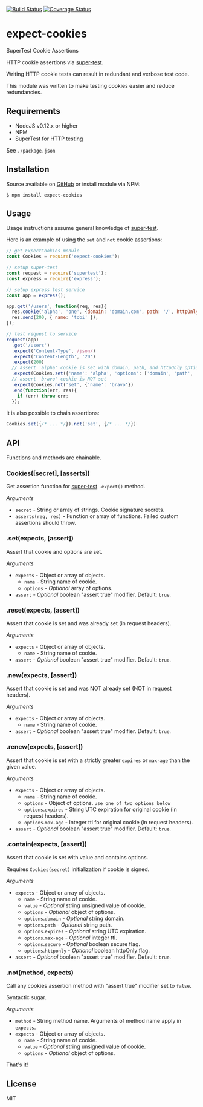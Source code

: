 [![Build Status](https://travis-ci.org/gregl83/expect-cookies.svg?branch=master)](https://travis-ci.org/gregl83/expect-cookies)
[![Coverage Status](https://coveralls.io/repos/gregl83/expect-cookies/badge.svg?branch=master&service=github)](https://coveralls.io/github/gregl83/expect-cookies?branch=master)
# expect-cookies

SuperTest Cookie Assertions

HTTP cookie assertions via [super-test](https://github.com/visionmedia/supertest).

Writing HTTP cookie tests can result in redundant and verbose test code.

This module was written to make testing cookies easier and reduce redundancies.

## Requirements

- NodeJS v0.12.x or higher
- NPM
- SuperTest for HTTP testing

See `./package.json`

## Installation

Source available on [GitHub](https://github.com/gregl83/expect-cookies) or install module via NPM:

    $ npm install expect-cookies

## Usage

Usage instructions assume general knowledge of [super-test](https://github.com/visionmedia/supertest).

Here is an example of using the `set` and `not` cookie assertions:

```js
// get ExpectCookies module
const Cookies = require('expect-cookies');

// setup super-test
const request = require('supertest');
const express = require('express');

// setup express test service
const app = express();

app.get('/users', function(req, res){
  res.cookie('alpha', 'one', {domain: 'domain.com', path: '/', httpOnly: true});
  res.send(200, { name: 'tobi' });
});

// test request to service
request(app)
  .get('/users')
  .expect('Content-Type', /json/)
  .expect('Content-Length', '20')
  .expect(200)
  // assert 'alpha' cookie is set with domain, path, and httpOnly options
  .expect(Cookies.set({'name': 'alpha', 'options': ['domain', 'path', 'httponly']}))
  // assert 'bravo' cookie is NOT set
  .expect(Cookies.not('set', {'name': 'bravo'})
  .end(function(err, res){
    if (err) throw err;
  });
```

It is also possible to chain assertions:

```js
Cookies.set({/* ... */}).not('set', {/* ... */})
```

## API

Functions and methods are chainable.

### Cookies([secret], [asserts])

Get assertion function for [super-test](https://github.com/visionmedia/supertest) `.expect()` method.

*Arguments*

- `secret` - String or array of strings. Cookie signature secrets.
- `asserts(req, res)` - Function or array of functions. Failed custom assertions should throw. 

### .set(expects, [assert])

Assert that cookie and options are set.

*Arguments*

- `expects` - Object or array of objects.
  - `name` - String name of cookie.
  - `options` - *Optional* array of options.
- `assert` - *Optional* boolean "assert true" modifier. Default: `true`.

### .reset(expects, [assert])

Assert that cookie is set and was already set (in request headers).

*Arguments*

- `expects` - Object or array of objects.
  - `name` - String name of cookie.
- `assert` - *Optional* boolean "assert true" modifier. Default: `true`.

### .new(expects, [assert])

Assert that cookie is set and was NOT already set (NOT in request headers).

*Arguments*

- `expects` - Object or array of objects.
  - `name` - String name of cookie.
- `assert` - *Optional* boolean "assert true" modifier. Default: `true`.

### .renew(expects, [assert])

Assert that cookie is set with a strictly greater `expires` or `max-age` than the given value.

*Arguments*

- `expects` - Object or array of objects.
  - `name` - String name of cookie.
  - `options` - Object of options. `use one of two options below`
   - `options`.`expires` - String UTC expiration for original cookie (in request headers).
   - `options`.`max-age` - Integer ttl for original cookie (in request headers).
- `assert` - *Optional* boolean "assert true" modifier. Default: `true`.

### .contain(expects, [assert])

Assert that cookie is set with value and contains options.

Requires `Cookies(secret)` initialization if cookie is signed.

*Arguments*

- `expects` - Object or array of objects.
  - `name` - String name of cookie.
  - `value` - *Optional* string unsigned value of cookie.
  - `options` - *Optional* object of options.
   - `options`.`domain` - *Optional* string domain.
   - `options`.`path` - *Optional* string path.
   - `options`.`expires` - *Optional* string UTC expiration.
   - `options`.`max-age` - *Optional* integer ttl.
   - `options`.`secure` - *Optional* boolean secure flag.
   - `options`.`httponly` - *Optional* boolean httpOnly flag.
- `assert` - *Optional* boolean "assert true" modifier. Default: `true`.

### .not(method, expects)

Call any cookies assertion method with "assert true" modifier set to `false`.

Syntactic sugar.

*Arguments*

- `method` - String method name. Arguments of method name apply in `expects`.
- `expects` - Object or array of objects.
  - `name` - String name of cookie.
  - `value` - *Optional* string unsigned value of cookie.
  - `options` - *Optional* object of options.

That's it!

## License

MIT